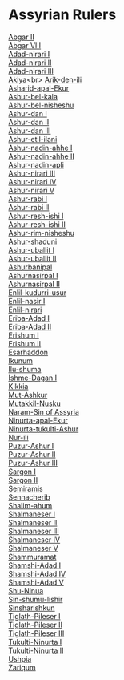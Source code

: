 # Assyrian Rulers
[Abgar II](https://en.wikipedia.org/wiki/Abgar_II)<br>
[Abgar VIII](https://en.wikipedia.org/wiki/Abgar_VIII)<br>
[Adad-nirari I](https://en.wikipedia.org/wiki/Adad-nirari_I)<br>
[Adad-nirari II](https://en.wikipedia.org/wiki/Adad-nirari_II)<br>
[Adad-nirari III](https://en.wikipedia.org/wiki/Adad-nirari_III)<br>
[Akiya](https://en.wikipedia.org/wiki/Akiya_(Assyrian_king))<br>
[Arik-den-ili](https://en.wikipedia.org/wiki/Arik-den-ili)<br>
[Asharid-apal-Ekur](https://en.wikipedia.org/wiki/Asharid-apal-Ekur)<br>
[Ashur-bel-kala](https://en.wikipedia.org/wiki/Ashur-bel-kala)<br>
[Ashur-bel-nisheshu](https://en.wikipedia.org/wiki/Ashur-bel-nisheshu)<br>
[Ashur-dan I](https://en.wikipedia.org/wiki/Ashur-dan_I)<br>
[Ashur-dan II](https://en.wikipedia.org/wiki/Ashur-dan_II)<br>
[Ashur-dan III](https://en.wikipedia.org/wiki/Ashur-dan_III)<br>
[Ashur-etil-ilani](https://en.wikipedia.org/wiki/Ashur-etil-ilani)<br>
[Ashur-nadin-ahhe I](https://en.wikipedia.org/wiki/Ashur-nadin-ahhe_I)<br>
[Ashur-nadin-ahhe II](https://en.wikipedia.org/wiki/Ashur-nadin-ahhe_II)<br>
[Ashur-nadin-apli](https://en.wikipedia.org/wiki/Ashur-nadin-apli)<br>
[Ashur-nirari III](https://en.wikipedia.org/wiki/Ashur-nirari_III)<br>
[Ashur-nirari IV](https://en.wikipedia.org/wiki/Ashur-nirari_IV)<br>
[Ashur-nirari V](https://en.wikipedia.org/wiki/Ashur-nirari_V)<br>
[Ashur-rabi I](https://en.wikipedia.org/wiki/Ashur-rabi_I)<br>
[Ashur-rabi II](https://en.wikipedia.org/wiki/Ashur-rabi_II)<br>
[Ashur-resh-ishi I](https://en.wikipedia.org/wiki/Ashur-resh-ishi_I)<br>
[Ashur-resh-ishi II](https://en.wikipedia.org/wiki/Ashur-resh-ishi_II)<br>
[Ashur-rim-nisheshu](https://en.wikipedia.org/wiki/Ashur-rim-nisheshu)<br>
[Ashur-shaduni](https://en.wikipedia.org/wiki/Ashur-shaduni)<br>
[Ashur-uballit I](https://en.wikipedia.org/wiki/Ashur-uballit_I)<br>
[Ashur-uballit II](https://en.wikipedia.org/wiki/Ashur-uballit_II)<br>
[Ashurbanipal](https://en.wikipedia.org/wiki/Ashurbanipal)<br>
[Ashurnasirpal I](https://en.wikipedia.org/wiki/Ashurnasirpal_I)<br>
[Ashurnasirpal II](https://en.wikipedia.org/wiki/Ashurnasirpal_II)<br>
[Enlil-kudurri-usur](https://en.wikipedia.org/wiki/Enlil-kudurri-usur)<br>
[Enlil-nasir I](https://en.wikipedia.org/wiki/Enlil-nasir_I)<br>
[Enlil-nirari](https://en.wikipedia.org/wiki/Enlil-nirari)<br>
[Eriba-Adad I](https://en.wikipedia.org/wiki/Eriba-Adad_I)<br>
[Eriba-Adad II](https://en.wikipedia.org/wiki/Eriba-Adad_II)<br>
[Erishum I](https://en.wikipedia.org/wiki/Erishum_I)<br>
[Erishum II](https://en.wikipedia.org/wiki/Erishum_II)<br>
[Esarhaddon](https://en.wikipedia.org/wiki/Esarhaddon)<br>
[Ikunum](https://en.wikipedia.org/wiki/Ikunum)<br>
[Ilu-shuma](https://en.wikipedia.org/wiki/Ilu-shuma)<br>
[Ishme-Dagan I](https://en.wikipedia.org/wiki/Ishme-Dagan_I)<br>
[Kikkia](https://en.wikipedia.org/wiki/Kikkia)<br>
[Mut-Ashkur](https://en.wikipedia.org/wiki/Mut-Ashkur)<br>
[Mutakkil-Nusku](https://en.wikipedia.org/wiki/Mutakkil-Nusku)<br>
[Naram-Sin of Assyria](https://en.wikipedia.org/wiki/Naram-Sin_of_Assyria)<br>
[Ninurta-apal-Ekur](https://en.wikipedia.org/wiki/Ninurta-apal-Ekur)<br>
[Ninurta-tukulti-Ashur](https://en.wikipedia.org/wiki/Ninurta-tukulti-Ashur)<br>
[Nur-ili](https://en.wikipedia.org/wiki/Nur-ili)<br>
[Puzur-Ashur I](https://en.wikipedia.org/wiki/Puzur-Ashur_I)<br>
[Puzur-Ashur II](https://en.wikipedia.org/wiki/Puzur-Ashur_II)<br>
[Puzur-Ashur III](https://en.wikipedia.org/wiki/Puzur-Ashur_III)<br>
[Sargon I](https://en.wikipedia.org/wiki/Sargon_I)<br>
[Sargon II](https://en.wikipedia.org/wiki/Sargon_II)<br>
[Semiramis](https://en.wikipedia.org/wiki/Semiramis)<br>
[Sennacherib](https://en.wikipedia.org/wiki/Sennacherib)<br>
[Shalim-ahum](https://en.wikipedia.org/wiki/Shalim-ahum)<br>
[Shalmaneser I](https://en.wikipedia.org/wiki/Shalmaneser_I)<br>
[Shalmaneser II](https://en.wikipedia.org/wiki/Shalmaneser_II)<br>
[Shalmaneser III](https://en.wikipedia.org/wiki/Shalmaneser_III)<br>
[Shalmaneser IV](https://en.wikipedia.org/wiki/Shalmaneser_IV)<br>
[Shalmaneser V](https://en.wikipedia.org/wiki/Shalmaneser_V)<br>
[Shammuramat](https://en.wikipedia.org/wiki/Shammuramat)<br>
[Shamshi-Adad I](https://en.wikipedia.org/wiki/Shamshi-Adad_I)<br>
[Shamshi-Adad IV](https://en.wikipedia.org/wiki/Shamshi-Adad_IV)<br>
[Shamshi-Adad V](https://en.wikipedia.org/wiki/Shamshi-Adad_V)<br>
[Shu-Ninua](https://en.wikipedia.org/wiki/Shu-Ninua)<br>
[Sin-shumu-lishir](https://en.wikipedia.org/wiki/Sin-shumu-lishir)<br>
[Sinsharishkun](https://en.wikipedia.org/wiki/Sinsharishkun)<br>
[Tiglath-Pileser I](https://en.wikipedia.org/wiki/Tiglath-Pileser_I)<br>
[Tiglath-Pileser II](https://en.wikipedia.org/wiki/Tiglath-Pileser_II)<br>
[Tiglath-Pileser III](https://en.wikipedia.org/wiki/Tiglath-Pileser_III)<br>
[Tukulti-Ninurta I](https://en.wikipedia.org/wiki/Tukulti-Ninurta_I)<br>
[Tukulti-Ninurta II](https://en.wikipedia.org/wiki/Tukulti-Ninurta_II)<br>
[Ushpia](https://en.wikipedia.org/wiki/Ushpia)<br>
[Zariqum](https://en.wikipedia.org/wiki/Zariqum)<br>
